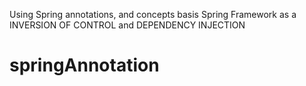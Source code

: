 Using Spring annotations, and concepts basis Spring Framework as a INVERSION OF CONTROL and DEPENDENCY INJECTION
# springAnnotation
